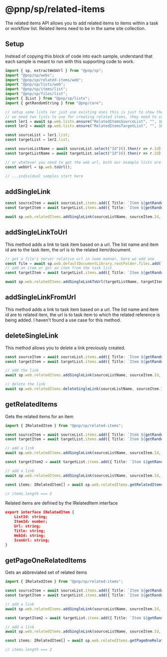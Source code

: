 # @pnp/sp/related-items

The related items API allows you to add related items to items within a task or workflow list. Related items need to be in the same site collection.

## Setup

Instead of copying this block of code into each sample, understand that each sample is meant to run with this supporting code to work.

```TypeScript
import { sp, extractWebUrl } from "@pnp/sp";
import "@pnp/sp/webs";
import "@pnp/sp/related-items/web";
import "@pnp/sp/lists/web";
import "@pnp/sp/items/list";
import "@pnp/sp/files/list";
import { IList } from "@pnp/sp/lists";
import { getRandomString } from "@pnp/core";

// setup some lists (or just use existing ones this is just to show the complete process)
// we need two lists to use for creating related items, they need to use template 107 (task list)
const ler1 = await sp.web.lists.ensure("RelatedItemsSourceList", "", 107);
const ler2 = await sp.web.lists.ensure("RelatedItemsTargetList", "", 107);

const sourceList = ler1.list;
const targetList = ler2.list;

const sourceListName = await sourceList.select("Id")().then(r => r.Id);
const targetListName = await targetList.select("Id")().then(r => r.Id);

// or whatever you need to get the web url, both our example lists are in the same web.
const webUrl = sp.web.toUrl();

// ...individual samples start here
```

## addSingleLink

```TypeScript
const sourceItem = await sourceList.items.add({ Title: `Item ${getRandomString(4)}` }).then(r => r.data);
const targetItem = await targetList.items.add({ Title: `Item ${getRandomString(4)}` }).then(r => r.data);

await sp.web.relatedItems.addSingleLink(sourceListName, sourceItem.Id, webUrl, targetListName, targetItem.Id, webUrl);
```

## addSingleLinkToUrl

This method adds a link to task item based on a url. The list name and item id are to the task item, the url is to the related item/document.

```TypeScript
// get a file's server relative url in some manner, here we add one
const file = await sp.web.defaultDocumentLibrary.rootFolder.files.add(`file_${getRandomString(4)}.txt`, "Content", true).then(r => r.data);
// add an item or get an item from the task list
const targetItem = await targetList.items.add({ Title: `Item ${getRandomString(4)}` }).then(r => r.data);

await sp.web.relatedItems.addSingleLinkToUrl(targetListName, targetItem.Id, file.ServerRelativeUrl);
```

## addSingleLinkFromUrl

This method adds a link to task item based on a url. The list name and item id are to related item, the url is to task item to which the related reference is being added. I haven't found a use case for this method.

## deleteSingleLink

This method allows you to delete a link previously created.

```TypeScript
const sourceItem = await sourceList.items.add({ Title: `Item ${getRandomString(4)}` }).then(r => r.data);
const targetItem = await targetList.items.add({ Title: `Item ${getRandomString(4)}` }).then(r => r.data);

// add the link
await sp.web.relatedItems.addSingleLink(sourceListName, sourceItem.Id, webUrl, targetListName, targetItem.Id, webUrl);

// delete the link
await sp.web.relatedItems.deleteSingleLink(sourceListName, sourceItem.Id, webUrl, targetListName, targetItem.Id, webUrl);
```

## getRelatedItems

Gets the related items for an item

```TypeScript
import { IRelatedItem } from "@pnp/sp/related-items";

const sourceItem = await sourceList.items.add({ Title: `Item ${getRandomString(4)}` }).then(r => r.data);
const targetItem = await targetList.items.add({ Title: `Item ${getRandomString(4)}` }).then(r => r.data);

// add a link
await sp.web.relatedItems.addSingleLink(sourceListName, sourceItem.Id, webUrl, targetListName, targetItem.Id, webUrl);

const targetItem2 = await targetList.items.add({ Title: `Item ${getRandomString(4)}` }).then(r => r.data);

// add a link
await sp.web.relatedItems.addSingleLink(sourceListName, sourceItem.Id, webUrl, targetListName, targetItem2.Id, webUrl);

const items: IRelatedItem[] = await sp.web.relatedItems.getRelatedItems(sourceListName, sourceItem.Id);

// items.length === 2
```

Related items are defined by the IRelatedItem interface

```JSON
export interface IRelatedItem {
    ListId: string;
    ItemId: number;
    Url: string;
    Title: string;
    WebId: string;
    IconUrl: string;
}
```

## getPageOneRelatedItems

Gets an abbreviated set of related items

```TypeScript
import { IRelatedItem } from "@pnp/sp/related-items";

const sourceItem = await sourceList.items.add({ Title: `Item ${getRandomString(4)}` }).then(r => r.data);
const targetItem = await targetList.items.add({ Title: `Item ${getRandomString(4)}` }).then(r => r.data);

// add a link
await sp.web.relatedItems.addSingleLink(sourceListName, sourceItem.Id, webUrl, targetListName, targetItem.Id, webUrl);

const targetItem2 = await targetList.items.add({ Title: `Item ${getRandomString(4)}` }).then(r => r.data);

// add a link
await sp.web.relatedItems.addSingleLink(sourceListName, sourceItem.Id, webUrl, targetListName, targetItem2.Id, webUrl);

const items: IRelatedItem[] = await sp.web.relatedItems.getPageOneRelatedItems(sourceListName, sourceItem.Id);

// items.length === 2
```
